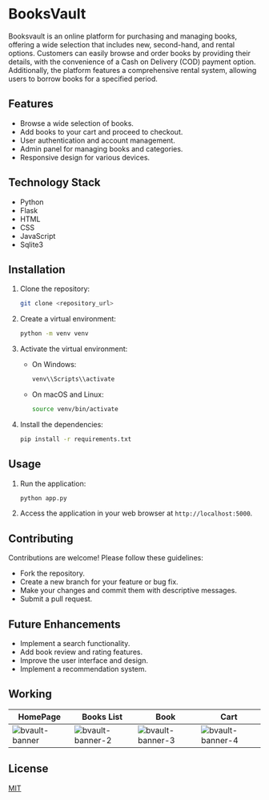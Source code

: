 # BooksVault

Booksvault is an online platform for purchasing and managing books, offering a wide selection that includes new, second-hand, and rental options. Customers can easily browse and order books by providing their details, with the convenience of a Cash on Delivery (COD) payment option. Additionally, the platform features a comprehensive rental system, allowing users to borrow books for a specified period.

## Features

*   Browse a wide selection of books.
*   Add books to your cart and proceed to checkout.
*   User authentication and account management.
*   Admin panel for managing books and categories.
*   Responsive design for various devices.

## Technology Stack

*   Python
*   Flask
*   HTML
*   CSS
*   JavaScript
*   Sqlite3

## Installation

1.  Clone the repository:

    ```bash
    git clone <repository_url>
    ```
2.  Create a virtual environment:

    ```bash
    python -m venv venv
    ```
3.  Activate the virtual environment:

    *   On Windows:

        ```bash
        venv\\Scripts\\activate
        ```
    *   On macOS and Linux:

        ```bash
        source venv/bin/activate
        ```
4.  Install the dependencies:

    ```bash
    pip install -r requirements.txt
    ```

## Usage

1.  Run the application:

    ```bash
    python app.py
    ```
2.  Access the application in your web browser at `http://localhost:5000`.

## Contributing

Contributions are welcome! Please follow these guidelines:

*   Fork the repository.
*   Create a new branch for your feature or bug fix.
*   Make your changes and commit them with descriptive messages.
*   Submit a pull request.

## Future Enhancements

*   Implement a search functionality.
*   Add book review and rating features.
*   Improve the user interface and design.
*   Implement a recommendation system.

## Working

| HomePage | Books List                                                                                                                                        | Book                                                                                                                                     | Cart                                                                                                                             |
| ----------------------------------------------------------------------------------------------------------------------------------------------- | ----------------------------------------------------------------------------------------------------------------------------------------------- | ------------------------------------------------------------------------------------------------------------------------------------------------- | ------------------------------------------------------------------------------------------------------------------------------------------ |
| ![bvault-banner](https://github.com/user-attachments/assets/132d3e7a-5105-4811-bed8-fb53597b163d) | ![bvault-banner-2](https://github.com/user-attachments/assets/c21e68c9-f671-465b-9bf5-a3177f9e3e31) | ![bvault-banner-3](https://github.com/user-attachments/assets/8e430aa9-5f71-42ee-a944-345979614c2b) | ![bvault-banner-4](https://github.com/user-attachments/assets/b83930b1-5ea7-4595-9af7-ffbbd5d4c975) |

## License

[MIT](LICENSE)

